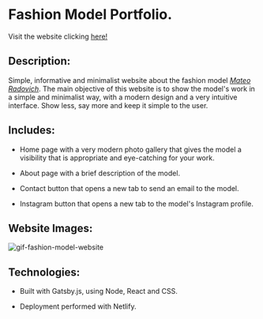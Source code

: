 # Fashion Model Portfolio.

Visit the website clicking [here!](https://mateoradovich.netlify.app)

## Description:
Simple, informative and minimalist website about the fashion model [*Mateo Radovich*](https://mateoradovich.netlify.app).
The main objective of this website is to show the model's work in a simple and minimalist way, with a modern design and a very intuitive interface. Show less, say more and keep it simple to the user.

## Includes:
- Home page with a very modern photo gallery that gives the model a visibility that is appropriate and eye-catching for your work.

- About page with a brief description of the model.

- Contact button that opens a new tab to send an email to the model.

- Instagram button that opens a new tab to the model's Instagram profile.


## Website Images:
![gif-fashion-model-website](https://github.com/valenradovich/fashion-model-portfolio/assets/86897297/3dbfe22d-725f-456d-aa3d-193fcdf7bd6c)


## Technologies:
- Built with Gatsby.js, using Node, React and CSS. 

- Deployment performed with Netlify.

